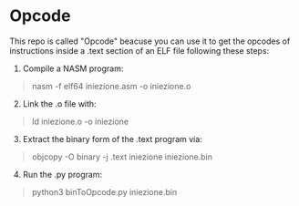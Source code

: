 # Opcode
This repo is called "Opcode" beacuse you can use it to get the opcodes of instructions inside a .text section of an ELF file following these steps:
1) Compile a NASM program:
>nasm -f elf64 iniezione.asm -o iniezione.o
2) Link the .o file with:
>ld iniezione.o -o iniezione
3) Extract the binary form of the .text program via:
>objcopy -O binary -j .text iniezione iniezione.bin
4) Run the .py program:
>python3 binToOpcode.py iniezione.bin
